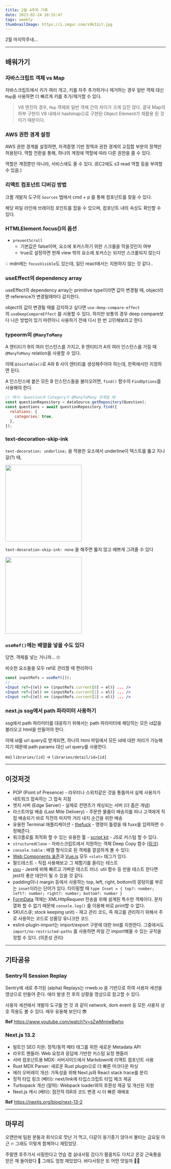 ```yaml
---
title: 2월 4주차 기록
date: 2023-02-24 18:15:47
tags: weekly
thumbnailImage: https://i.imgur.com/s9k3iLY.jpg
---
```


2월 마지막주네...

<!-- more -->

---

## 배워가기

### 자바스크립트 객체 vs Map

자바스크립트에서 키가 여러 개고, 키를 자주 추가하거나 제거하는 경우 일반 객체 대신 `Map`을 사용하면 더 빠르게 키를 추가/제거할 수 있다.

> V8 엔진의 경우, `Map` 객체와 일반 객체 간의 차이가 크게 있진 않다. 결국 Map의 하부 구현이 V8 내에서 hashmap으로 구현된 Object Element가 재활용 된 것이기 때문이다.

### AWS 권한 경계 설정

AWS 권한 경계를 설정하면, 자격증명 기반 정책과 권한 경계의 교집합 부분의 정책만 허용된다. 역할 전환을 통해, 하나의 계정에 역할에 따라 다른 권한을 줄 수 있다.

역할은 계정뿐만 아니라, 서비스에도 줄 수 있다. (EC2에도 s3 read 역할 등을 부여할 수 있음.)

### 리액트 컴포넌트 디버깅 방법

크롬 개발자 도구의 `Sources` 탭에서 cmd + p 를 통해 컴포넌트를 찾을 수 있다.

해당 파일 라인에 브레이킹 포인트를 잡을 수 있으며, 컴포넌트 내의 속성도 확인할 수 있다.

### HTMLElement.focus()의 옵션

- `preventScroll`
  - 기본값은 false이며, 요소에 포커스하기 위한 스크롤을 막을것인지 여부
  - true로 설정하면 현재 view 밖의 요소에 포커스는 되지만 스크롤되지 않는다

💡 mdn에는 `focusVisible`도 있는데, 일단 react에서는 지원하지 않는 것 같다..

### useEffect의 dependency array

useEffect의 dependency array는 primitive type이라면 값이 변경될 때, object라면 reference가 변경될때마다 감지한다.

object의 값이 변경될 때를 감지하고 싶다면 `use-deep-compare-effect`의 `useDeepCompareEffect` 를 사용할 수 있다. 하지만 보통의 경우 deep compare보다 나은 방법이 있기 마련이니 사용하기 전에 다시 한 번 고민해보라고 한다.

### typeorm의 `@ManyToMany`

A 엔티티가 B의 여러 인스턴스를 가지고, B 엔티티가 A의 여러 인스턴스를 가질 때 `@ManyToMany` relation을 사용할 수 있다.

이때 `@JoinTable()`로 A와 B 사이 엔티티를 생성해주어야 하는데, 한쪽에서만 지정하면 된다.

A 인스턴스에 붙은 모든 B 인스턴스들을 불러오려면, `find()` 함수의 `FindOptions`를 사용해야 한다.

```jsx
// 예시: Question과 Category가 @ManyToMany 관계일 때
const questionRepository = dataSource.getRepository(Question);
const questions = await questionRepository.find({
  relations: {
    categories: true,
  },
});
```

### text-decoration-skip-ink

`text-decoration: underline;` 을 적용한 요소에서 underline이 텍스트를 뚫고 지나갈(?) 때,

<img src="01.png" width="240px" />

`text-decoration-skip-ink: none` 을 해주면 뚫지 않고 예쁘게 그려줄 수 있다

<img src="02.png" width="240px" />

### `useRef()`에는 배열을 넣을 수도 있다

당연. 객체를 넣는 거니까... 🙄

비슷한 요소들을 모두 ref로 관리할 때 편리하다

```jsx
const inputRefs = useRef([]);
// ...
<Input ref={(el) => (inputRefs.current[0] = el)} ... />
<Input ref={(el) => (inputRefs.current[1] = el)} ... />
<Input ref={(el) => (inputRefs.current[2] = el)} ... />
```

### next.js ssg에서 path 파라미터 사용하기

ssg에서 path 파라미터를 대응하기 위해서는 path 파라미터에 해당하는 모든 id값을 불러오고 html을 만들어야 한다.

이때 id를 url query로 받게되면, 하나의 html 파일에서 모든 id에 대한 처리가 가능해지기 때문에 path params 대신 url query를 사용한다.

ex) `libraries/[id]` → `libraries/detail/id=[id]`

---

## 이것저것

- POP (Point of Presence) - 라우터나 스위치같은 것을 통틀어서 실제 사용자가 네트워크 접속하는 그 접속 지점
- 엣지 서버 (Edge Server) - 실제로 컨텐츠가 캐싱되는 서버 (더 좁은 개념)
- 라스트마일 배송 (Last Mile Delivery) - 주문한 물품이 배송지를 떠나 고객에게 직접 배송되기 바로 직전의 마지막 거리 내지 순간을 위한 배송
- 유용한 Terminal 애플리케이션 - [thefuck](https://github.com/nvbn/thefuck) - 명령이 틀렸을 때 fuxx를 입력하면 수정해준다.
- 워크플로를 최적화 할 수 있는 유용한 툴 - [script kit](https://www.scriptkit.com/) - JS로 커스텀 할 수 있다.
- `structuredClone` - 자바스크립트에서 지원하는 객체 Deep Copy 함수 ([링크](https://developer.mozilla.org/en-US/docs/Web/API/structuredClone))
- `console.table` : 배열 형식으로 된 객체를 깔끔하게 볼 수 있다.
- [Web Components 표준](https://developer.mozilla.org/en-US/docs/Web/Web_Components/Using_templates_and_slots)과 [Vue.js](https://vuejs.org/guide/components/slots.html#scoped-slots) 모두 `<slot>` 태그가 있다.
- 필드테스트 - 직접 사용해보고 그 체험기를 올리는 테스트
- [uvu](https://github.com/lukeed/uvu) - Jest에 비해 빠르고 가벼운 테스트 러너. util 함수 등 만을 테스트 한다면 jest의 좋은 대안이 될 수 있을 것 같다.
- padding이나 margin 등에서 사용하는 top, left, right, bottom의 뭉텅이를 부르는 `inset`이라는 단어가 있다. 타이핑할 때 `type Inset = { top?: number; left?: number; right?: number; bottom?: number }`
- [FormData](https://developer.mozilla.org/en-US/docs/Web/API/FormData) 객체는 XMLHttpRequest 전송을 위해 설계된 특수한 객체이다. 문자열화 할 수 없기 때문에 `console.log()` 를 이용해 바로 print할 수 없다.
- SKU(스큐; stock keeping unit) - 재고 관리 코드, 즉 재고를 관리하기 위해서 주로 사용하는 코드로 상품당 유니크한 코드
- eslint-plugin-import는 import/export 구문에 대한 lint를 지원한다. 그중에서도 `import/no-restricted-paths` 를 사용하면 파일 간 import해올 수 있는 규칙을 정할 수 있다. (의존성 관리)

---

## 기타공유

### Sentry의 Session Replay

Sentry에 새로 추가된 (alpha) Replays는 rrweb.io 을 기반으로 하여 사용자 세션을 영상으로 만들어 준다. 에러 발생 전 후의 상황을 영상으로 참고할 수 있다.

사용자 세션에서 개발자 도구를 연 것 과 같이 network, dom event 등 모든 사용자 상호 작용도 볼 수 있다. 매우 유용해 보인다 😎

**Ref** <https://www.youtube.com/watch?v=sZwMmiwBwho>

### Next.js 13.2

- 빌트인 SEO 지원: 정적/동적 메타 태그를 위한 새로운 Metadata API
- 라우트 핸들러: Web 요청과 응답에 기반한 커스텀 요청 핸들러
- 서버 컴포넌트용 MDX: 서버사이드에서 Markdown에 리액트 컴포넌트 사용
- Rust MDX Parser: 새로운 Rust plugin으로 더 빠른 마크다운 파싱
- 에러 오버레이 개선: 가독성을 위해 Next.js와 React stack trace를 분리
- 정적 타입 링크 (베타): next/link에 타입스크립트 타입 체크 제공
- Turbopack 개선 (알파): Webpack loader와의 호환성 제공 및 개선된 지원
- Next.js 캐시 (베타): 점진적 ISR과 코드 변경 시 더 빠른 재배포

**Ref** <https://nextjs.org/blog/next-13-2>

---

## 마무리

오랜만에 팀원 분들과 회식으로 맛난 거 먹고, 다같이 옹기종기 앉아서 불타는 금요일 야근 🔥 그래도 이렇게 함께하니 재밌었당.

주말엔 호주가서 서핑한다고 연습 겸 실내서핑 갔다가 팔꿈치도 다치고 온갖 근육통을 얻은 채 돌아왔다 🫠 그래도 엄청 재밌었다. 바다서핑은 또 어떤 맛일까 🏄‍♀️
